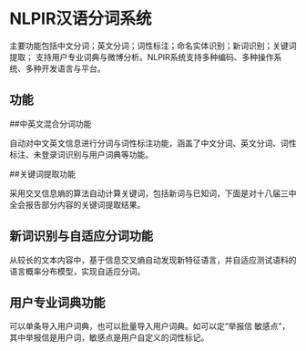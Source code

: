 # NLPIR汉语分词系统

主要功能包括中文分词；英文分词；词性标注；命名实体识别；新词识别；关键词提取；
支持用户专业词典与微博分析。NLPIR系统支持多种编码、多种操作系统、多种开发语言与平台。


## 功能

##中英文混合分词功能

自动对中文英文信息进行分词与词性标注功能，涵盖了中文分词、英文分词、词性标注、未登录词识别与用户词典等功能。


##关键词提取功能

采用交叉信息熵的算法自动计算关键词，包括新词与已知词，下面是对十八届三中全会报告部分内容的关键词提取结果。


## 新词识别与自适应分词功能

从较长的文本内容中，基于信息交叉熵自动发现新特征语言，并自适应测试语料的语言概率分布模型，实现自适应分词。


## 用户专业词典功能

可以单条导入用户词典，也可以批量导入用户词典。如可以定“举报信 敏感点”，其中举报信是用户词，敏感点是用户自定义的词性标记。

